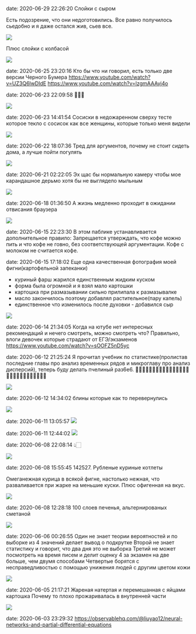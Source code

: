 date: 2020-06-29 22:26:20
Слойки с сыром

Есть подозрение, что они недоготовились. Все равно получилось сьедобно и я даже остался жив, сьев все.

![](/blog/static/img/yme9XOUIiWM.jpg)

Плюс слойки с колбасой

![](/blog/static/img/E8VSE2HIyR4.jpg)

date: 2020-06-25 23:20:16
Кто бы что ни говорил, есть только две версии Черного Бумера
https://www.youtube.com/watch?v=UZ3Q6lwDIdE
https://www.youtube.com/watch?v=lzgmAAAvj4o

date: 2020-06-23 22:09:58
🤔👇🏻

![](/blog/static/img/p-XwH4KHB4s.jpg)

date: 2020-06-23 14:41:54
Сосиски в недожаренном сверху тесте которое текло с сосисок как все женщины, которые только меня видели

![](/blog/static/img/-7qx9Tl7VKg.jpg)

date: 2020-06-22 18:07:36
Тред для аргументов, почему не стоит сидеть дома, а лучше пойти погулять

![](/blog/static/img/BeD_eZUYCds.jpg)

date: 2020-06-21 02:22:05
Эх щас бы нормальную камеру чтобы мое карандашное дерьмо хотя бы не выглядело мыльным

![](/blog/static/img/ZI0OUJ9o5vI.jpg)

date: 2020-06-18 01:36:50
А жизнь медленно проходит в ожидании отвисания браузера

![](/blog/static/img/DnNv-ZZzT0k.jpg)

date: 2020-06-15 22:23:30
В этом паблике устанавливается дополнительное правило:
Запрещается утверждать, что кофе можно пить и что кофе не говно, без соответствующей аргументации. Кофе с молоком не считается кофе.

date: 2020-06-15 17:18:02
Еще одна качественная фотография моей фигни(картофельной запеканки)
- куриный фарш жарился единственным жидким куском
- форма была огромной и я взял мало картошки
- картошка при размазывании сильно прилипала к размазывалке
- масло закончилось поэтому добавлял растительное(пару капель)
- единственное что изменилось после духовки - добавился сыр

![](/blog/static/img/LAK_dUHQey4.jpg)

date: 2020-06-14 21:34:05
Когда на ютубе нет интересных рекомендаций и нечего смотреть, можно смотреть что? Правильно, влоги девочек которые страдают от ЕГЭ/экзаменов
https://www.youtube.com/watch?v=sOOFZ5nD5yc

date: 2020-06-12 21:25:24
Я прочитал учебник по статистике(пролистав последние главы про анализ временных рядов и микроглаву про анализ дисперсий), теперь буду делать пчелиный раз6е6.
🐝🐝🐝🐝🐝🐝🐝🐝🐝🐝🐝🐝🐝🐝🐝🐝🐝🐝🐝🐝🐝🐝🐝🐝🐝🐝🐝🐝

![](/blog/static/img/UOxp9wXwJuc.jpg)

date: 2020-06-12 14:34:02
блины которые как то перевернулись

![](/blog/static/img/pOAsZW8b9mI.jpg)

date: 2020-06-11 13:05:57
![](/blog/static/img/x-LOQlQrMYw.jpg)

date: 2020-06-11 12:44:02
![](/blog/static/img/C-RoS8GcKYo.jpg)

date: 2020-06-08 22:08:14
👆🏻

![](/blog/static/img/N5oCVDJSdJ0.jpg)

date: 2020-06-08 15:55:45
142527. Рубленые куриные котлеты

Омеганежная курица в всякой фигне, настолько нежная, что разваливается при жарке на меньшие куски. Плюс офигенная на вкус.

![](/blog/static/img/RTlR3O9o4k8.jpg)

date: 2020-06-08 12:28:18
100 слоев печенья, альтернированых сметаной

![](/blog/static/img/6rm6zu8fEVg.jpg)

date: 2020-06-06 00:26:55
Один не знает теории вероятностей и по выборке из 4 значений делает вывод о подкрутке
Второй не знает статистику и говорит, что два дня это не выборка
Третий не может посмотреть на время писем и делит оценку 4 за экзамен на две больше, чем двумя способами
Четвертые борятся с несправедливостью с помощью унижения людей с другим цветом кожи

![](/blog/static/img/f5nRtl_2H9M.jpg)

date: 2020-06-05 21:17:21
Жареная натертая и перемешанная с яйцами картошка
Почему то плохо прожаривалась в внутренней части

![](/blog/static/img/vr5gqTyPFr4.jpg)

date: 2020-06-03 23:29:32
https://observablehq.com/@liuyao12/neural-networks-and-partial-differential-equations
